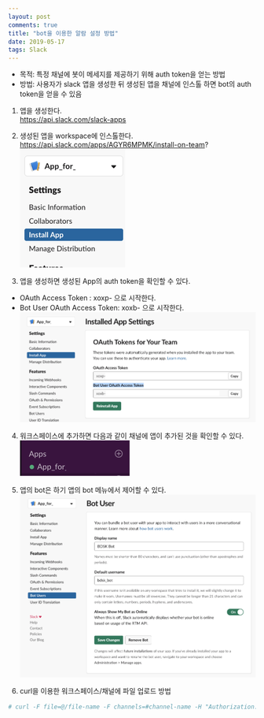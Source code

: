 ```yaml
---
layout: post
comments: true
title: "bot을 이용한 알람 설정 방법"
date: 2019-05-17
tags: Slack
---
```


- 목적: 특정 채널에 봇이 메세지를 제공하기 위해 auth token을 얻는 방법
- 방법: 사용자가 slack 앱을 생성한 뒤 생성된 앱을 채널에 인스톨 하면 bot의 auth token을 얻을 수 있음

1. 앱을 생성한다.  
https://api.slack.com/slack-apps


2. 생성된 앱을 workspace에 인스톨한다.  
https://api.slack.com/apps/AGYR6MPMK/install-on-team?
![Alt text](/assets/post_images/slack/slack_1_1.png)

3. 앱을 생성하면 생성된 App의 auth token을 확인할 수 있다.
- OAuth Access Token : xoxp- 으로 시작한다.
- Bot User OAuth Access Token: xoxb- 으로 시작한다.  
![Alt text](/assets/post_images/slack/slack_1_2.png)


4. 워크스페이스에 추가하면 다음과 같이 채널에 앱이 추가된 것을 확인할 수 있다.  
![Alt text](/assets/post_images/slack/slack_1_3.png)
 

5. 앱의 bot은 하기 앱의 bot 메뉴에서 제어할 수 있다.  
![Alt text](/assets/post_images/slack/slack_1_4.png)


6. curl을 이용한 워크스페이스/채널에 파일 업로드 방법  
```bash
# curl -F file=@/file-name -F channels=#channel-name -H "Authorization: Bearer xoxb-xxxx..." https://slack.com/api/files.upload
```